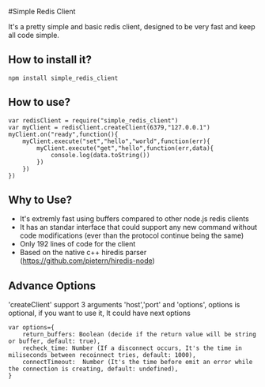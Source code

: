 #Simple Redis Client

It's a pretty simple and basic redis client, designed to be very fast and keep all code simple. 

## How to install it?

    npm install simple_redis_client

## How to use?
        
    var redisClient = require("simple_redis_client")
    var myClient = redisClient.createClient(6379,"127.0.0.1") 
    myClient.on("ready",function(){
        myClient.execute("set","hello","world",function(err){
            myClient.execute("get","hello",function(err,data){
                console.log(data.toString())
            })
        })
    })

## Why to Use?

* It's extremly fast using buffers compared to other node.js redis clients
* It has an standar interface that could support any new command without code modifications (ever than the protocol continue being the same)
* Only 192 lines of code for the client
* Based on the native c++ hiredis parser (https://github.com/pietern/hiredis-node)

## Advance Options
 'createClient' support 3 arguments 'host','port' and 'options', options is optional, if you want to use it, It could have next options

    var options={
        return_buffers: Boolean (decide if the return value will be string or buffer, default: true),
        recheck_time: Number (If a disconnect occurs, It's the time in miliseconds between recoinnect tries, default: 1000),
        connectTimeout:  Number (It's the time before emit an error while the connection is creating, default: undefined),
    }

